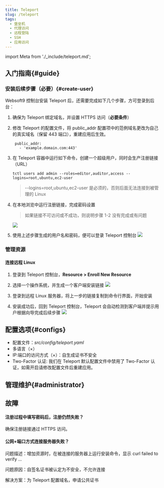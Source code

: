 ```yaml
---
title: Teleport
slug: /teleport
tags:
  - 堡垒机
  - 代理访问
  - 远程登陆
  - SSH
  - 应用访问
---
```


import Meta from './_include/teleport.md';

<Meta name="meta" />

## 入门指南{#guide}

### 安装后续步骤（必要）{#create-user}

Websoft9 控制台安装 Teleport 后，还需要完成如下几个步骤，方可登录到后台：

1. 确保为 Teleport 绑定域名，并设置 HTTPS 访问（**必要条件**）

2. 修改 Teleport 的配置文件，将 public_addr 配置项中的范例域名更改为自己的真实域名（保留 443 端口），重建应用后生效。

   ```
    public_addr:
      - 'example.domain.com:443'
   ```

3. 在 Teleport 容器中运行如下命令，创建一个超级用户，同时会生产注册链接（URL）
   ```
   tctl users add admin --roles=editor,auditor,access --logins=root,ubuntu,ec2-user
   ```
   > --logins=root,ubuntu,ec2-user 是必须的，否则后面无法连接到被管理的 Linux

4. 在本地浏览中运行注册链接，完成密码设置  

   > 如果链接不可访问或不成功，则说明步骤 1-2 没有完成或有问题

   ![](./assets/teleport-invitelinux-ss-websoft9.png)

5. 使用上述步骤生成的用户名和密码，便可以登录 Teleport 控制台
   ![](./assets/teleport-loginss-websoft9.png)

### 管理资源

#### 连接远程 Linux

1. 登录到 Teleport 控制台，**Resource > Enroll New Resource**

2. 选择一个操作系统，并生成一个客户端安装链接
   ![](./assets/teleport-linuxcreate-websoft9.png)

3. 登录到远程 Linux 服务器，将上一步的链接复制到命令行界面，开始安装

4. 安装成功后，回到 Teleport 控制台，Teleport 会自动检测到客户端并提示用户根据向导完成后续步骤
   ![](./assets/teleport-connectlinux-ss-websoft9.png)

## 配置选项{#configs}

- 配置文件：*src/config/teleport.yaml*
- 多语言（×）
- IP:端口的访问方式（×）：自生成证书不安全
- Two-Factor 认证: 我们在 Teleport 默认配置文件中禁用了 Two-Factor 认证，如需开启请修改配置文件后重建应用。

## 管理维护{#administrator}

## 故障

#### 注册过程中填写密码后，注册仍然失败？

确保注册链接通过 HTTPS 访问。  

#### 公网+端口方式连接服务器失败？

问题描述：增加资源时，在被连接的服务器上运行安装命令，显示 curl failed to verify ...  

问题原因：自签名证书被认定为不安全，不允许连接  

解决方案：为 Teleport 配置域名，申请公共证书
